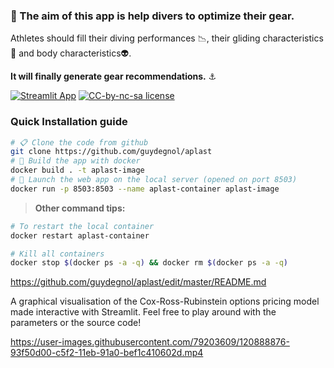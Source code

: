### 🤿 The aim of this app is help divers to optimize their gear.
Athletes should fill their diving performances 📉, their gliding characteristics 🐬 and body characteristics👽.

**It will finally generate gear recommendations.** ⚓ 

[![Streamlit App](https://static.streamlit.io/badges/streamlit_badge_black_white.svg)](https://trianer.streamlit.app/) 
[![CC-by-nc-sa license](https://badgen.net/badge/icon/CC%20by-nc-sa?label=Licence)](https://creativecommons.org/licenses/by-nc-sa/4.0)

### Quick Installation guide

```bash
# 📋 Clone the code from github
git clone https://github.com/guydegnol/aplast
# 🐋 Build the app with docker
docker build . -t aplast-image
# 🤿 Launch the web app on the local server (opened on port 8503)
docker run -p 8503:8503 --name aplast-container aplast-image
```

>**Other command tips:**
```bash
# To restart the local container
docker restart aplast-container

# Kill all containers
docker stop $(docker ps -a -q) && docker rm $(docker ps -a -q)
```


https://github.com/guydegnol/aplast/edit/master/README.md

A graphical visualisation of the Cox-Ross-Rubinstein options pricing model made interactive with Streamlit. Feel free to play around with the parameters or the source code!

https://user-images.githubusercontent.com/79203609/120888876-93f50d00-c5f2-11eb-91a0-bef1c410602d.mp4



